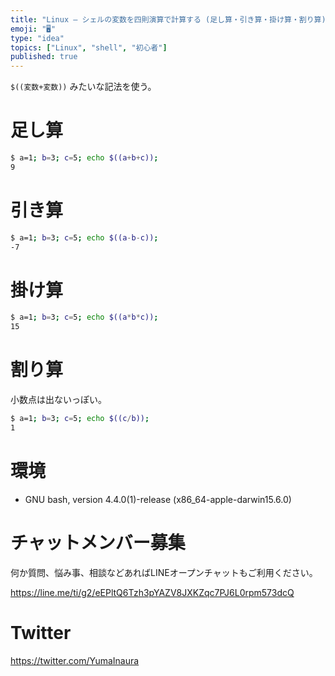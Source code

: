 ```yaml
---
title: "Linux — シェルの変数を四則演算で計算する (足し算・引き算・掛け算・割り算)"
emoji: "🖥"
type: "idea"
topics: ["Linux", "shell", "初心者"]
published: true
---
```


`$((変数+変数))` みたいな記法を使う。

# 足し算

```bash
$ a=1; b=3; c=5; echo $((a+b+c));
9
```

# 引き算

```bash
$ a=1; b=3; c=5; echo $((a-b-c));
-7
```

# 掛け算

```bash
$ a=1; b=3; c=5; echo $((a*b*c));
15
```

# 割り算

小数点は出ないっぽい。

```bash
$ a=1; b=3; c=5; echo $((c/b));
1
```

# 環境

- GNU bash, version 4.4.0(1)-release (x86_64-apple-darwin15.6.0)








<!-- Update From Qiita API -->

# チャットメンバー募集


何か質問、悩み事、相談などあればLINEオープンチャットもご利用ください。

https://line.me/ti/g2/eEPltQ6Tzh3pYAZV8JXKZqc7PJ6L0rpm573dcQ





# Twitter


https://twitter.com/YumaInaura


<!-- Update From Qiita API -->


